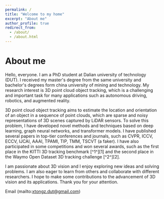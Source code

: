 ```yaml
---
permalink: /
title: "Welcome to my home"
excerpt: "About me"
author_profile: true
redirect_from: 
  - /about/
  - /about.html
---
```



# About me

Hello, everyone. I am a PhD student at Dalian university of technology (DUT). I received my master's degree from the same university and bachelor's degrees form china university of mining and technology. 
My research interest is 3D point cloud object tracking, which is a challenging and important task for many applications such as autonomous driving, robotics, and augmented reality.

3D point cloud object tracking aims to estimate the location and orientation of an object in a sequence of point clouds, which are sparse and noisy representations of 3D scenes captured by LiDAR sensors. To solve this problem, I have developed novel methods and techniques based on deep learning, graph neural networks, and transformer models. 
I have published several papers in top-tier conferences and journals, such as CVPR, ICCV, ECCV, IJCAI, AAAI, TPAMI, TIP, TMM, TSCVT (a faker). 
I have also participated in some competitions and won several awards, such as the first place in the KITTI 3D tracking benchmark [^1^][1] and the second place in the Waymo Open Dataset 3D tracking challenge [^2^][2].

I am passionate about 3D vision and I enjoy exploring new ideas and solving problems. I am also eager to learn from others and collaborate with different researchers. I hope to make some contributions to the advancement of 3D vision and its applications. Thank you for your attention.


Email (mailto:xtongz.dut@gmail.com)



